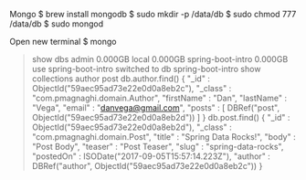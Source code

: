 Mongo
$ brew install mongodb
$ sudo mkdir -p /data/db
$ sudo chmod 777 /data/db
$ sudo mongod

Open new terminal
$ mongo
> show dbs
admin              0.000GB
local              0.000GB
spring-boot-intro  0.000GB
> use spring-boot-intro
switched to db spring-boot-intro
> show collections
author
post
> db.author.find()
{ "_id" : ObjectId("59aec95ad73e22e0d0a8eb2c"), "_class" : "com.pmagnaghi.domain.Author", "firstName" : "Dan", "lastName" : "Vega", "email" : "danvega@gmail.com", "posts" : [ DBRef("post", ObjectId("59aec95ad73e22e0d0a8eb2d")) ] }
> db.post.find()
{ "_id" : ObjectId("59aec95ad73e22e0d0a8eb2d"), "_class" : "com.pmagnaghi.domain.Post", "title" : "Spring Data Rocks!", "body" : "Post Body", "teaser" : "Post Teaser", "slug" : "spring-data-rocks", "postedOn" : ISODate("2017-09-05T15:57:14.223Z"), "author" : DBRef("author", ObjectId("59aec95ad73e22e0d0a8eb2c")) }
